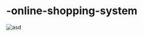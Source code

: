 -online-shopping-system
=======================
![asd](http://user.qzone.qq.com/1205346300/infocenter#!app=4&via=QZ.HashRefresh)
